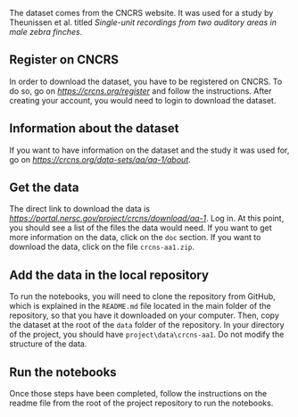 
The dataset comes from the CNCRS website. It was used for a study by Theunissen et al. titled _Single-unit recordings from two auditory areas in male zebra finches_.

## Register on CNCRS

In order to download the dataset, you have to be registered on CNCRS. To do so, go on _https://crcns.org/register_ and follow the instructions. After creating your account, you would need to login to download the dataset.

## Information about the dataset

If you want to have information on the dataset and the study it was used for, go on _https://crcns.org/data-sets/aa/aa-1/about_.

## Get the data

The direct link to download the data is _https://portal.nersc.gov/project/crcns/download/aa-1_. Log in. At this point, you should see a list of the files the data would need. If you want to get more information on the data, click on the `doc` section. If you want to download the data, click on the file `crcns-aa1.zip`.

## Add the data in the local repository

To run the notebooks, you will need to clone the repository from GitHub, which is explained in the `README.md` file located in the main folder of the repository, so that you have it downloaded on your computer. Then, copy the dataset at the root of the `data` folder of the repository. In your directory of the project, you should have `project\data\crcns-aa1`. Do not modify the structure of the data.

## Run the notebooks

Once those steps have been completed, follow the instructions on the readme file from the root of the project repository to run the notebooks.

